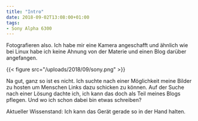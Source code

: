 ```yaml
---
title: "Intro"
date: 2018-09-02T13:08:00+01:00
tags:
- Sony Alpha 6300
---
```


Fotografieren also. Ich habe mir eine Kamera angeschafft und ähnlich wie bei
Linux habe ich keine Ahnung von der Materie und einen Blog darüber
angefangen.

{{< figure src="/uploads/2018/09/sony.png" >}}

Na gut, ganz so ist es nicht. Ich suchte nach einer Möglichkeit meine Bilder
zu hosten um Menschen Links dazu schicken zu können. Auf der Suche nach einer
Lösung dachte ich, ich kann das doch als Teil meines Blogs pflegen. Und wo
ich schon dabei bin etwas schreiben?

Aktueller Wissenstand: Ich kann das Gerät gerade so in der Hand halten.
